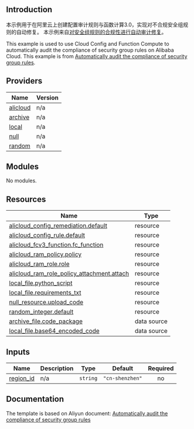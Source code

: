## Introduction

<!-- DOCS_DESCRIPTION_CN -->
本示例用于在阿里云上创建配置审计规则与函数计算3.0，实现对不合规安全组规则的自动修复。
本示例来自[对安全组规则的合规性进行自动审计修复](https://help.aliyun.com/document_detail/389066.html)。
<!-- DOCS_DESCRIPTION_CN -->

<!-- DOCS_DESCRIPTION_EN -->
This example is used to use Cloud Config and Function Compute to automatically audit the compliance of security group rules on Alibaba Cloud.
This example is from [Automatically audit the compliance of security group rules](https://help.aliyun.com/document_detail/389066.html).
<!-- DOCS_DESCRIPTION_EN -->

<!-- BEGIN_TF_DOCS -->
## Providers

| Name | Version |
|------|---------|
| <a name="provider_alicloud"></a> [alicloud](#provider\_alicloud) | n/a |
| <a name="provider_archive"></a> [archive](#provider\_archive) | n/a |
| <a name="provider_local"></a> [local](#provider\_local) | n/a |
| <a name="provider_null"></a> [null](#provider\_null) | n/a |
| <a name="provider_random"></a> [random](#provider\_random) | n/a |

## Modules

No modules.

## Resources

| Name | Type |
|------|------|
| [alicloud_config_remediation.default](https://registry.terraform.io/providers/aliyun/alicloud/latest/docs/resources/config_remediation) | resource |
| [alicloud_config_rule.default](https://registry.terraform.io/providers/aliyun/alicloud/latest/docs/resources/config_rule) | resource |
| [alicloud_fcv3_function.fc_function](https://registry.terraform.io/providers/aliyun/alicloud/latest/docs/resources/fcv3_function) | resource |
| [alicloud_ram_policy.policy](https://registry.terraform.io/providers/aliyun/alicloud/latest/docs/resources/ram_policy) | resource |
| [alicloud_ram_role.role](https://registry.terraform.io/providers/aliyun/alicloud/latest/docs/resources/ram_role) | resource |
| [alicloud_ram_role_policy_attachment.attach](https://registry.terraform.io/providers/aliyun/alicloud/latest/docs/resources/ram_role_policy_attachment) | resource |
| [local_file.python_script](https://registry.terraform.io/providers/hashicorp/local/latest/docs/resources/file) | resource |
| [local_file.requirements_txt](https://registry.terraform.io/providers/hashicorp/local/latest/docs/resources/file) | resource |
| [null_resource.upload_code](https://registry.terraform.io/providers/hashicorp/null/latest/docs/resources/resource) | resource |
| [random_integer.default](https://registry.terraform.io/providers/hashicorp/random/latest/docs/resources/integer) | resource |
| [archive_file.code_package](https://registry.terraform.io/providers/hashicorp/archive/latest/docs/data-sources/file) | data source |
| [local_file.base64_encoded_code](https://registry.terraform.io/providers/hashicorp/local/latest/docs/data-sources/file) | data source |

## Inputs

| Name | Description | Type | Default | Required |
|------|-------------|------|---------|:--------:|
| <a name="input_region_id"></a> [region\_id](#input\_region\_id) | n/a | `string` | `"cn-shenzhen"` | no |
<!-- END_TF_DOCS -->

## Documentation
<!-- docs-link --> 

The template is based on Aliyun document: [Automatically audit the compliance of security group rules](https://help.aliyun.com/document_detail/389066.html) 

<!-- docs-link --> 